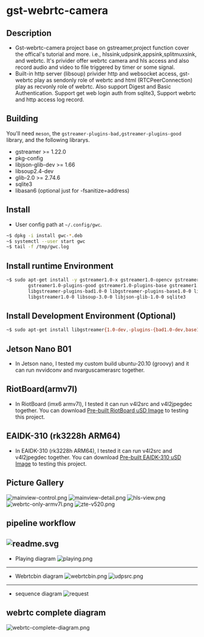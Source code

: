 # gst-webrtc-camera

## Description

* Gst-webrtc-camera project base on gstreamer,project function cover the offical's tutorial and more. i.e., hlssink,udpsink,appsink,splitmuxsink, and webrtc. It's privider offer webrtc camera and hls access and also record audio and video to file  triggered by timer or some signal.
* Built-in http server (libsoup) privider http and websocket access, gst-webrtc play as sendonly role of webrtc and html (RTCPeerConnection) play as recvonly role of webrtc. Also support Digest and Basic Authentication. Support get web login auth from sqlite3, Support webrtc and http access log record.

## Building

You'll need `meson`, the `gstreamer-plugins-bad,gstreamer-plugins-good` library, and the following librarys.

* gstreamer >= 1.22.0
* pkg-config
* libjson-glib-dev >= 1.66
* libsoup2.4-dev
* glib-2.0 >= 2.74.6
* sqlite3
* libasan6 (optional just for -fsanitize=address)

## Install

* User config path at `~/.config/gwc`.

```sh
~$ dpkg -i install gwc-*.deb
~$ systemctl --user start gwc
~$ tail -f /tmp/gwc.log
```

## Install runtime Environment

```sh
~$ sudo apt-get install -y gstreamer1.0-x gstreamer1.0-opencv gstreamer1.0-plugins-bad \
        gstreamer1.0-plugins-good gstreamer1.0-plugins-base gstreamer1.0-plugins-ugly \
        libgstreamer-plugins-bad1.0-0 libgstreamer-plugins-base1.0-0 libgstreamer-plugins-opencv1.0-0 \
        libgstreamer1.0-0 libsoup-3.0-0 libjson-glib-1.0-0 sqlite3
```

## Install Development Environment (Optional)

```sh
~$ sudo apt-get install libgstreamer{1.0-dev,-plugins-{bad1.0-dev,base1.0-dev}} libsoup-3.0-dev libsqlite3-dev libjson-glib-dev -y
```

## Jetson Nano B01

* In Jetson nano, I tested my custom build ubuntu-20.10 (groovy) and it can run nvvidconv and nvarguscamerasrc together.

## RiotBoard(armv7l)

* In RiotBoard (imx6 armv7l), I tested it can run v4l2src and v4l2jpegdec together. You can download [Pre-built RiotBoard uSD Image](https://github.com/yjdwbj/imx6-riotboard) to testing this project.

## EAIDK-310 (rk3228h ARM64)

* In EAIDK-310 (rk3228h ARM64), I tested it can run v4l2src and v4l2jpegdec together. You can download [Pre-built EAIDK-310 uSD Image](https://github.com/yjdwbj/rockchip-eaidk-310) to testing this project.

## Picture Gallery

![mainview-control.png](images/mainview-control.png)
![mainview-detail.png](images/mainview-detail.png)
![hls-view.png](images/hls-view.png)
![webrtc-only-armv7l.png](images/webrtc-only-armv7l.png)
![zte-v520.png](images/zte-v520.png)


## pipeline workflow

  ![readme.svg](readme.svg)
---
* Playing diagram
 ![playing.png](playing.png)
---
* Webrtcbin diagram
 ![webrtcbin.png](webrtcbin.png)
 ![udpsrc.png](udpsrc.png)
---
* sequence diagram
 ![request](request.svg)

## webrtc complete diagram

 ![webrtc-complete-diagram.png](https://developer.mozilla.org/en-US/docs/Web/API/WebRTC_API/Connectivity/webrtc-complete-diagram.png)
